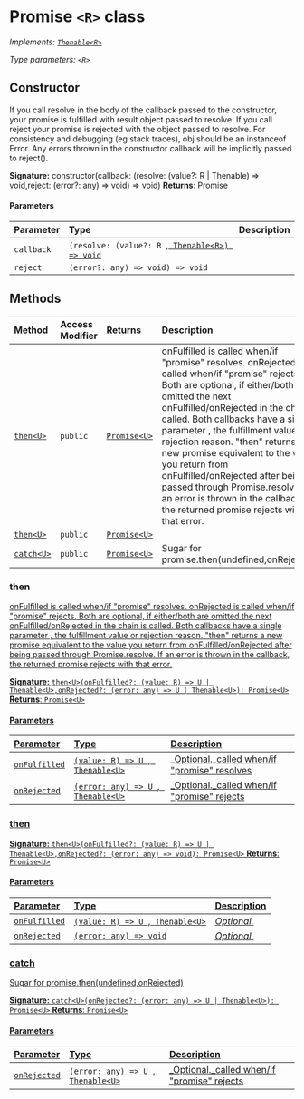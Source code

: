 # Promise `<R>` class

_Implements: [`Thenable<R>`](../es6-promise/thenable.md)_

_Type parameters: `<R>`_




## Constructor
If you call resolve in the body of the callback passed to the constructor, 
your promise is fulfilled with result object passed to resolve. 
If you call reject your promise is rejected with the object passed to resolve. 
For consistency and debugging (eg stack traces), obj should be an instanceof Error. 
Any errors thrown in the constructor callback will be implicitly passed to reject().

**Signature:** constructor(callback: (resolve: (value?: R | Thenable<R>) => void,reject: (error?: any) => void) => void)
**Returns**: Promise


#### Parameters


| Parameter	   | Type    | Description |
|:-------------|:---------------|:------------|
| `callback`    | `(resolve: (value?: R `,[` Thenable<R>) => void`](../es6-promise/thenable.md) |  |
| `reject`    | `(error?: any) => void) => void` |  |





## Methods

| Method	   | Access Modifier | Returns	| Description|
|:-------------|:----|:-------|:-----------|
|[`then<U>`](#then<u>)     | `public` | [`Promise<U>`](../es6-promise/promise.md) | onFulfilled is called when/if "promise" resolves. onRejected is called when/if "promise" rejects.  Both are optional, if either/both are omitted the next onFulfilled/onRejected in the chain is called.  Both callbacks have a single parameter , the fulfillment value or rejection reason.  "then" returns a new promise equivalent to the value you return from onFulfilled/onRejected after being passed through Promise.resolve.  If an error is thrown in the callback, the returned promise rejects with that error.   |
|[`then<U>`](#then<u>)     | `public` | [`Promise<U>`](../es6-promise/promise.md) |  |
|[`catch<U>`](#catch<u>)     | `public` | [`Promise<U>`](../es6-promise/promise.md) | Sugar for promise.then(undefined,onRejected)   |





### then<U>

onFulfilled is called when/if "promise" resolves. onRejected is called when/if "promise" rejects. 
Both are optional, if either/both are omitted the next onFulfilled/onRejected in the chain is called. 
Both callbacks have a single parameter , the fulfillment value or rejection reason. 
"then" returns a new promise equivalent to the value you return from onFulfilled/onRejected after being passed through Promise.resolve. 
If an error is thrown in the callback, the returned promise rejects with that error. 


**Signature:** `then<U>(onFulfilled?: (value: R) => U | Thenable<U>,onRejected?: (error: any) => U | Thenable<U>): Promise<U>`
**Returns**: [`Promise<U>`](../es6-promise/promise.md)


#### Parameters


| Parameter	   | Type    | Description |
|:-------------|:---------------|:------------|
| `onFulfilled`    | `(value: R) => U `,[` Thenable<U>`](../es6-promise/thenable.md) | _Optional._called when/if "promise" resolves |
| `onRejected`    | `(error: any) => U `,[` Thenable<U>`](../es6-promise/thenable.md) | _Optional._called when/if "promise" rejects |


### then<U>



**Signature:** `then<U>(onFulfilled?: (value: R) => U | Thenable<U>,onRejected?: (error: any) => void): Promise<U>`
**Returns**: [`Promise<U>`](../es6-promise/promise.md)


#### Parameters


| Parameter	   | Type    | Description |
|:-------------|:---------------|:------------|
| `onFulfilled`    | `(value: R) => U `,[` Thenable<U>`](../es6-promise/thenable.md) | _Optional._ |
| `onRejected`    | `(error: any) => void` | _Optional._ |


### catch<U>

Sugar for promise.then(undefined,onRejected) 


**Signature:** `catch<U>(onRejected?: (error: any) => U | Thenable<U>): Promise<U>`
**Returns**: [`Promise<U>`](../es6-promise/promise.md)


#### Parameters


| Parameter	   | Type    | Description |
|:-------------|:---------------|:------------|
| `onRejected`    | `(error: any) => U `,[` Thenable<U>`](../es6-promise/thenable.md) | _Optional._called when/if "promise" rejects |

